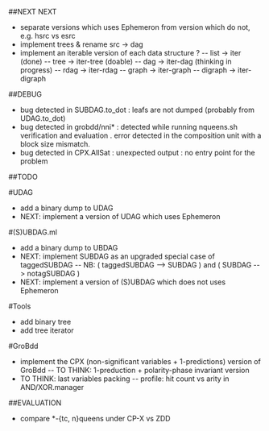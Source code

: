 ##NEXT NEXT
- separate versions which uses Ephemeron from version which do not, e.g. hsrc vs esrc
- implement trees & rename src -> dag
- implement an iterable version of each data structure ?
-- list -> iter (done)
-- tree -> iter-tree (doable)
-- dag  -> iter-dag (thinking in progress)
-- rdag -> iter-rdag
-- graph -> iter-graph
-- digraph -> iter-digraph


##DEBUG
- bug detected in SUBDAG.to\_dot : leafs are not dumped (probably from UDAG.to\_dot)
- bug detected in grobdd/nni\* : detected while running nqueens.sh verification and evaluation . error detected in the composition unit with a block size mismatch.
- bug detected in CPX.AllSat : unexpected output : no entry point for the problem


##TODO

#UDAG
- add a binary dump to UDAG
- NEXT: implement a version of UDAG which uses Ephemeron

#(S)UBDAG.ml
- add a binary dump to UBDAG
- NEXT: implement SUBDAG as an upgraded special case of taggedSUBDAG
	-- NB: ( taggedSUBDAG --> SUBDAG ) and ( SUBDAG --> notagSUBDAG )
- NEXT: implement a version of (S)UBDAG which does not uses Ephemeron

#Tools
- add binary tree
- add tree iterator

#GroBdd
- implement the CPX (non-significant variables + 1-predictions) version of GroBdd
	-- TO THINK: 1-preduction + polarity-phase invariant version
- TO THINK: last variables packing
	-- profile: hit count vs arity in AND/XOR.manager

##EVALUATION
- compare \*-{tc, n}queens under CP-X vs ZDD 
